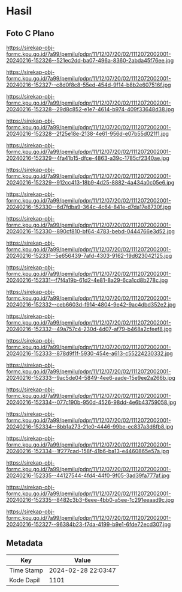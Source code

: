 # Hasil

## Foto C Plano

https://sirekap-obj-formc.kpu.go.id/7a99/pemilu/pdpr/11/12/07/20/02/1112072002001-20240216-152326--521ec2dd-ba07-496a-8360-2abda45f76ee.jpg

https://sirekap-obj-formc.kpu.go.id/7a99/pemilu/pdpr/11/12/07/20/02/1112072002001-20240216-152327--c8d0f8c8-55ed-454d-9f14-b8b2e607516f.jpg

https://sirekap-obj-formc.kpu.go.id/7a99/pemilu/pdpr/11/12/07/20/02/1112072002001-20240216-152328--29d8c852-e1e7-4614-b974-409f33648d38.jpg

https://sirekap-obj-formc.kpu.go.id/7a99/pemilu/pdpr/11/12/07/20/02/1112072002001-20240216-152328--2f25e18e-2138-4e61-956d-e07b55d021f1.jpg

https://sirekap-obj-formc.kpu.go.id/7a99/pemilu/pdpr/11/12/07/20/02/1112072002001-20240216-152329--4fa41b15-dfce-4863-a39c-1785cf2340ae.jpg

https://sirekap-obj-formc.kpu.go.id/7a99/pemilu/pdpr/11/12/07/20/02/1112072002001-20240216-152329--912cc413-18b9-4d25-8882-4a434a0c05e6.jpg

https://sirekap-obj-formc.kpu.go.id/7a99/pemilu/pdpr/11/12/07/20/02/1112072002001-20240216-152330--6d7fdba9-364c-4c64-841e-d7da17e8730f.jpg

https://sirekap-obj-formc.kpu.go.id/7a99/pemilu/pdpr/11/12/07/20/02/1112072002001-20240216-152330--890cf810-bf64-4783-bebd-0444766e3d52.jpg

https://sirekap-obj-formc.kpu.go.id/7a99/pemilu/pdpr/11/12/07/20/02/1112072002001-20240216-152331--5e656439-7afd-4303-9162-19d623042125.jpg

https://sirekap-obj-formc.kpu.go.id/7a99/pemilu/pdpr/11/12/07/20/02/1112072002001-20240216-152331--f7f4a19b-61d2-4e81-8a29-6ca1cd8b278c.jpg

https://sirekap-obj-formc.kpu.go.id/7a99/pemilu/pdpr/11/12/07/20/02/1112072002001-20240216-152332--ceb6603d-f914-4804-9e42-9ac4dbd352e2.jpg

https://sirekap-obj-formc.kpu.go.id/7a99/pemilu/pdpr/11/12/07/20/02/1112072002001-20240216-152332--49a757c4-230d-4d07-af79-b468a2cfeef8.jpg

https://sirekap-obj-formc.kpu.go.id/7a99/pemilu/pdpr/11/12/07/20/02/1112072002001-20240216-152333--878d9f1f-5930-454e-a613-c55224230332.jpg

https://sirekap-obj-formc.kpu.go.id/7a99/pemilu/pdpr/11/12/07/20/02/1112072002001-20240216-152333--9ac5de04-5849-4ee6-aade-15e9ee2a266b.jpg

https://sirekap-obj-formc.kpu.go.id/7a99/pemilu/pdpr/11/12/07/20/02/1112072002001-20240216-152334--077c190b-950d-4526-98dd-4e6b43759058.jpg

https://sirekap-obj-formc.kpu.go.id/7a99/pemilu/pdpr/11/12/07/20/02/1112072002001-20240216-152334--8bb1a273-21e0-4446-99be-ec837a3d6fb8.jpg

https://sirekap-obj-formc.kpu.go.id/7a99/pemilu/pdpr/11/12/07/20/02/1112072002001-20240216-152334--1f277cad-158f-41b6-ba13-e4460865e57a.jpg

https://sirekap-obj-formc.kpu.go.id/7a99/pemilu/pdpr/11/12/07/20/02/1112072002001-20240216-152335--44127544-4fd4-44f0-9f05-3ad39fa777af.jpg

https://sirekap-obj-formc.kpu.go.id/7a99/pemilu/pdpr/11/12/07/20/02/1112072002001-20240216-152335--8482c3b3-6eee-4bb0-a5ee-1c291eeaad9c.jpg

https://sirekap-obj-formc.kpu.go.id/7a99/pemilu/pdpr/11/12/07/20/02/1112072002001-20240216-152327--96384b23-f7da-4199-b9e1-6fde72ecd307.jpg


## Metadata

| Key        | Value               |
| ---------- | ------------------- |
| Time Stamp | 2024-02-28 22:03:47 |
| Kode Dapil | 1101                |



